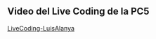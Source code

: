 ## Video del Live Coding de la PC5

[LiveCoding-LuisAlanya](https://unipe-my.sharepoint.com/personal/luis_alanya_c_uni_pe/_layouts/15/stream.aspx?id=%2Fpersonal%2Fluis%5Falanya%5Fc%5Funi%5Fpe%2FDocuments%2FLiveCoding%2DLuisAlanya%2DPC5%2Emp4&nav=eyJyZWZlcnJhbEluZm8iOnsicmVmZXJyYWxBcHAiOiJPbmVEcml2ZUZvckJ1c2luZXNzIiwicmVmZXJyYWxBcHBQbGF0Zm9ybSI6IldlYiIsInJlZmVycmFsTW9kZSI6InZpZXciLCJyZWZlcnJhbFZpZXciOiJNeUZpbGVzTGlua0NvcHkifX0&ga=1&referrer=StreamWebApp%2EWeb&referrerScenario=AddressBarCopied%2Eview%2E2a9d2589%2De2d5%2D4b7a%2Dbb6f%2Db154dbea1b3f)